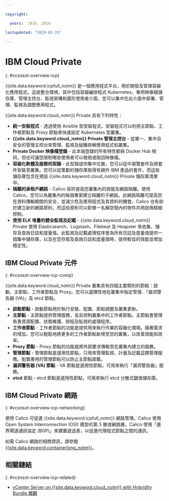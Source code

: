 ```yaml
---

copyright:

  years:  2016, 2019

lastupdated: "2019-02-15"

---
```


# IBM Cloud Private
{: #vcsnsxt-overview-icp}

{{site.data.keyword.icpfull_notm}} 是一個應用程式平台，用於開發及管理容器化應用程式。這是整合環境，其中包括容器編排程式 Kubernetes、專用映像檔儲存庫、管理主控台、監視架構和圖形使用者介面，您可以集中在此介面中部署、管理、監視及調整應用程式。

{{site.data.keyword.cloud_notm}} Private 具有下列特性：
-	**統一安裝程式** - 透過使用 Ansible 型安裝程式，安裝程式可以利用主節點、工作者節點及 Proxy 節點來快速設定 Kubernetes 型叢集。
-	**{{site.data.keyword.cloud_notm}} Private 管理主控台** - 從單一、集中且安全的管理主控台來管理、監視及疑難排解應用程式和叢集。
-	**Private Docker 映像檔登錄** - 此本端登錄的所有特性都與 Docker Hub 相同，但也可讓您限制哪些使用者可以檢視或取回映像檔。
-	**容器化軟體及服務的型錄** - 此型錄提供集中位置，您可以從中瀏覽套件及將套件安裝至叢集。您可以從策劃的儲存庫取得有額外 IBM 產品的套件，而這些儲存庫包含在預設 {{site.data.keyword.cloud_notm}} Private 儲存庫清單中。
-	**隔離的承租戶網路** - Calico 容許提高您叢集內的效能及網路隔離。使用 Calico，您可以為叢集內的每個專案建立隔離的子網路。此網路隔離可提高您在資料傳輸期間的安全，並減少危及應用程式及其資料的機會。Calico 也有助於建立新的網路原則，而這些原則可以對單一名稱空間內的物件共用啟用精細控制。
-	**使用 ELK 堆疊的健全監視及記載** - {{site.data.keyword.cloud_notm}} Private 使用 Elasticsearch、Logstash、Filebeat 及 Heapster 來收集、儲存及查詢日誌和度量值。此監視及記載處理程序會為所有日誌及度量值提供一個集中儲存庫，以及在您存取及查詢日誌和度量值時，提供較佳的效能並增加穩定性。

## IBM Cloud Private 元件
{: #vcsnsxt-overview-icp-comp}

{{site.data.keyword.cloud_notm}} Private 叢集具有四個主要類別的節點：啟動、主節點、工作者節點及 Proxy。您可以選擇性地在叢集中指定管理、「漏洞警告器 (VA)」及 etcd 節點。
-	**啟動節點** - 啟動節點用於執行安裝、配置、節點調整及叢集更新。
-	**主節點** - 主節點提供管理服務，並且控制叢集中的工作者節點。主節點會管理負責資源配置、狀態維護、排程及監視的處理程序。
-	**工作者節點** - 工作者節點的功能是提供用來執行作業的容器化環境。隨著需求的增加，您可以輕鬆地將更多的工作者節點新增至您的叢集，以改善效能和效率。
-	**Proxy 節點** - Proxy 節點的功能是將外部要求傳輸至在叢集內建立的服務。
-	**管理節點** - 管理節點是選用性節點，只用來管理監視、計量及記載這類管理服務。配置專用的管理節點可以防止主節點超載。
-	**漏洞警告器 (VA) 節點** - VA 節點是選用性節點，可用來執行「漏洞警告器」服務。
-	**etcd** 節點 - etcd 節點是選用性節點，可用來執行 etcd 分散式鍵值儲存庫。

## IBM Cloud Private 網路
{: #vcsnsxt-overview-icp-networking}

使用 Calico 可促進 {{site.data.keyword.icpfull_notm}} 網路管理。Calico 使用 Open System Interconnection (OSI) 模型的第 3 層或網路層。Calico 使用「邊界閘道通訊協定 (BGP)」來建置遞送表，以促進代理程式節點之間的通訊。

如需 Calico 網路的相關資訊，請參閱 [{{site.data.keyword.containerlong_notm}}](/docs/services/vmwaresolutions/archiref/vcsnsxt?topic=vmware-solutions-vcsnsxt-overview-iks)。

## 相關鏈結
{: #vcsnsxt-overview-icp-related}

* [vCenter Server on {{site.data.keyword.cloud_notm}} with Hybridity Bundle 概觀](/docs/services/vmwaresolutions/archiref/vcs?topic=vmware-solutions-vcs-hybridity-intro)
